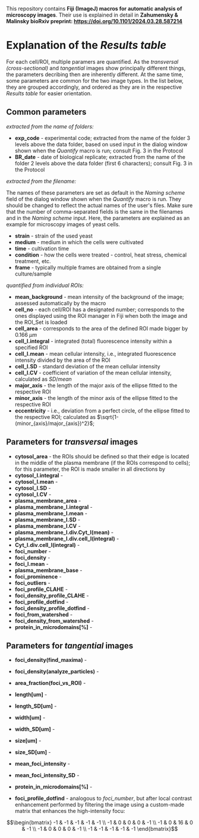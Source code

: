 This repository contains **Fiji (ImageJ) macros for automatic analysis of microscopy images**. Their use is explained in detail in **Zahumensky & Malinsky bioRxiv preprint: https://doi.org/10.1101/2024.03.28.587214**

# **Explanation of the *Results table***  
For each cell/ROI, multiple paramers are quantified. As the *transversal (cross-sectional)* and *tangential* images show principally different things, the parameters decribing then are inherently different. At the same time, some parameters are common for the two image types. In the list below, they are grouped accordingly, and ordered as they are in the respective *Results table* for easier orientation.

## **Common parameters**
*extracted from the name of folders:*
- **exp_code** - experimental code; extracted from the name of the folder 3 levels above the data folder, based on used input in the dialog window shown when the *Quantify* macro is run; consult Fig. 3 in the Protocol
- **BR_date** - date of biological replicate; extracted from the name of the folder 2 levels above the data folder (first 6 characters); consult Fig. 3 in the Protocol

*extracted from the filename:*

The names of these parameters are set as default in the *Naming scheme* field of the dialog window shown when the *Quantify* macro is run. They should be changed to reflect the actual names of the user's files. Make sure that the number of comma-separated fields is the same in the filenames and in the *Naming scheme* input. Here, the parameters are explained as an example for microscopy images of yeast cells.

- **strain** - strain of the used yeast
- **medium** - medium in which the cells were cultivated
- **time** - cultivation time
- **condition** - how the cells were treated - control, heat stress, chemical treatment, etc.
- **frame** - typically multiple frames are obtained from a single culture/sample

*quantified from individual ROIs:*
- **mean_background** - mean intensity of the background of the image; assessed automatically by the macro
- **cell_no** - each cell/ROI has a designated number; corresponds to the ones displayed using the ROI manager in Fiji when both the image and the ROI_Set is loaded
- **cell_area** - corresponds to the area of the defined ROI made bigger by 0.166 $\mu m$
- **cell_I.integral** - integrated (total) fluorescence intensity within a specified ROI
- **cell_I.mean** - mean cellular intensity, i.e., integrated fluorescence intensity divided by the area of the ROI
- **cell_I.SD** - standard deviation of the mean cellular intensity
- **cell_I.CV** - coefficient of variation of the mean cellular intensity, calculated as $SD/mean$
- **major_axis** - the length of the major axis of the ellipse fitted to the respective ROI
- **minor_axis** - the length of the minor axis of the ellipse fitted to the respective ROI
- **eccentricity** - i.e., deviation from a perfect circle, of the ellipse fitted to the respective ROI; calculated as $\sqrt{1-(minor_{axis}/major_{axis})^2}$;


## **Parameters for *transversal* images**
- **cytosol_area** - the ROIs should be defined so that their edge is located in the middle of the plasma membrane (if the ROIs correspond to cells); for this parameter, the ROI is made smaller in all directions by 
- **cytosol_I.integral** - 
- **cytosol_I.mean** - 
- **cytosol_I.SD** - 
- **cytosol_I.CV** - 
- **plasma_membrane_area** - 
- **plasma_membrane_I.integral** - 
- **plasma_membrane_I.mean** - 
- **plasma_membrane_I.SD** - 
- **plasma_membrane_I.CV** - 
- **plasma_membrane_I.div.Cyt_I(mean)** - 
- **plasma_membrane_I.div.cell_I(integral)** - 
- **Cyt_I.div.cell_I(integral)** - 
- **foci_number** - 
- **foci_density** - 
- **foci_I.mean** - 
- **plasma_membrane_base** - 
- **foci_prominence** - 
- **foci_outliers** - 
- **foci_profile_CLAHE** - 
- **foci_density_profile_CLAHE** - 
- **foci_profile_dotfind** - 
- **foci_density_profile_dotfind** - 
- **foci_from_watershed** - 
- **foci_density_from_watershed** - 
- **protein_in_microdomains[%]** - 

## **Parameters for *tangential* images**
- **foci_density(find_maxima)** - 
- **foci_density(analyze_particles)** - 
- **area_fraction(foci_vs_ROI)** - 
- **length[um]** - 
- **length_SD[um]** - 
- **width[um]** - 
- **width_SD[um]** - 
- **size[um]** - 
- **size_SD[um]** - 
- **mean_foci_intensity** - 
- **mean_foci_intensity_SD** - 
- **protein_in_microdomains[%]** - 

- **foci_profile_dotfind** - analogous to *foci_number*, but after local contrast enhancement performed by filtering the image using a custom-made matrix that enhances the high-intensity focu:
```math
\begin{bmatrix}
  -1 & -1 & -1 & -1 & -1 \\
  -1 & 0 & 0 & 0 & -1 \\
  -1 & 0 & 16 & 0 & -1 \\
  -1 & 0 & 0 & 0 & -1 \\
  -1 & -1 & -1 & -1 & -1
 \end{bmatrix}
```
